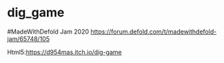 # dig_game
#MadeWithDefold Jam 2020 https://forum.defold.com/t/madewithdefold-jam/65748/105

Html5:https://d954mas.itch.io/dig-game
